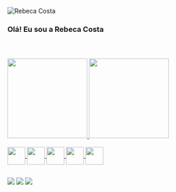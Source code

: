 ![Rebeca Costa](https://github.com/Rebeca-Costa/Rebeca-Costa/assets/91966590/4179f971-5e70-4a92-bed1-189316a1c7b5)

### Olá! Eu sou a Rebeca Costa

<header>
  <link rel="stylesheet" href="https://cdn.jsdelivr.net/gh/devicons/devicon@v2.15.1/devicon.min.css">
</header>

##

<div>
  <a href="https://github.com/Rebeca-Costa">
  <img height="180em" src="https://github-readme-stats.vercel.app/api?username=Rebeca-Costa&theme=vision-friendly-dark&show_icons=true">
  <img height="180em" src="https://github-readme-stats.vercel.app/api/top-langs/?username=Rebeca-Costa&theme=vision-friendly-dark&layout=compact">
</div>
<div style="display: inline_block"><br>
  <img align="center" height="40px" width="40px" src="https://cdn.jsdelivr.net/gh/devicons/devicon/icons/bootstrap/bootstrap-original.svg" />
  <img align="center" height="40px" width="40px" src="https://cdn.jsdelivr.net/gh/devicons/devicon/icons/css3/css3-original.svg" />
  <img align="center" height="40px" width="40px" src="https://cdn.jsdelivr.net/gh/devicons/devicon/icons/html5/html5-original.svg" />
  <img align="center" height="40px" width="40px" src="https://cdn.jsdelivr.net/gh/devicons/devicon/icons/javascript/javascript-original.svg" />
  <img align="center" height="40px" width="40px" src="https://cdn.jsdelivr.net/gh/devicons/devicon/icons/php/php-plain.svg" />
</div>

##

<div>
  <a href="mailto:rebecacostadesa@gmail.com"><img src="https://img.shields.io/badge/Gmail-D14836?style=for-the-badge&logo=gmail&logoColor=white" target="_blank"></a>
  <a href="www.linkedin.com/in/rebeca-costa-48ab2921a" target="_blank"><img src="https://img.shields.io/badge/LinkedIn-0077B5?style=for-the-badge&logo=linkedin&logoColor=white" target="_blank"></a>
  <a href="https://www.instagram.com/rebecacosta2006/" target="_blank"><img src="https://www.instagram.com/rebecacosta2006/" target="_blank"></a>
</div>
